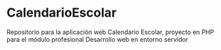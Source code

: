 # CalendarioEscolar
Repositorio para la aplicación web Calendario Escolar, proyecto en PHP para el módulo profesional Desarrollo web en entorno servidor

